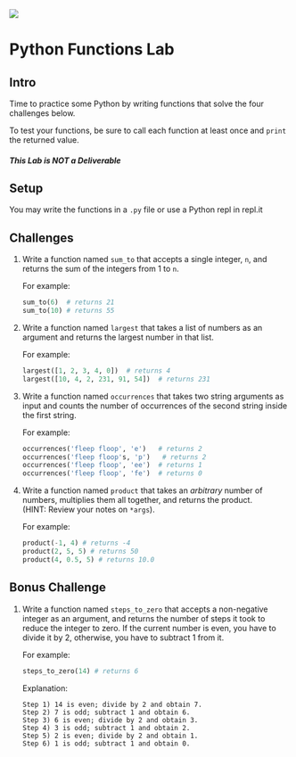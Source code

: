 <img src="https://i.imgur.com/Q5SFLV2.png">

# Python Functions Lab

## Intro

Time to practice some Python by writing functions that solve the four challenges below.

To test your functions, be sure to call each function at least once and `print` the returned value.

##### This Lab is NOT a Deliverable

## Setup

You may write the functions in a `.py` file or use a Python repl in repl.it

## Challenges

1. Write a function named `sum_to` that accepts a single integer, `n`, and returns the sum of the integers from 1 to `n`.
	
	For example:

	```python
	sum_to(6)  # returns 21
	sum_to(10) # returns 55
	```

2. Write a function named `largest` that takes a list of numbers as an argument and returns the largest number in that list.

	For example:
	
	```python
	largest([1, 2, 3, 4, 0])  # returns 4
	largest([10, 4, 2, 231, 91, 54])  # returns 231
	```

3. Write a function named `occurrences` that takes two string arguments as input and counts the number of occurrences of the second string inside the first string.

	For example:

	```python
	occurrences('fleep floop', 'e')   # returns 2
	occurrences('fleep floop's, 'p')   # returns 2
	occurrences('fleep floop', 'ee')  # returns 1
	occurrences('fleep floop', 'fe')  # returns 0
	```

4. Write a function named `product` that takes an *arbitrary* number of numbers, multiplies them all together, and returns the product.<br>(HINT: Review your notes on `*args`).

	For example:
	
	```python
	product(-1, 4) # returns -4
	product(2, 5, 5) # returns 50
	product(4, 0.5, 5) # returns 10.0
	```

## Bonus Challenge

1. Write a function named `steps_to_zero` that accepts a non-negative integer as an argument, and returns the number of steps it took to reduce the integer to zero. If the current number is even, you have to divide it by 2, otherwise, you have to subtract 1 from it.
	
	For example:
	
	```python
	steps_to_zero(14) # returns 6
	```
	
	Explanation:
	```
	Step 1) 14 is even; divide by 2 and obtain 7. 
	Step 2) 7 is odd; subtract 1 and obtain 6.
	Step 3) 6 is even; divide by 2 and obtain 3. 
	Step 4) 3 is odd; subtract 1 and obtain 2. 
	Step 5) 2 is even; divide by 2 and obtain 1. 
	Step 6) 1 is odd; subtract 1 and obtain 0.
	```
